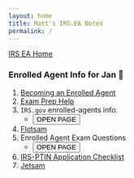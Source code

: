 ```yaml
---
layout: home
title: Matt's IRS.EA Notes
permalink: /
---
```


<script>
function button1() { window.open("https://www.irs.gov/tax-professionals/enrolled-agents"); }
function button2() { window.open("https://www.test-guide.com/enrolled-agent-exam.html"); }
</script>

[IRS EA Home](https://mcc-us.github.io/irs.ea/)

### Enrolled Agent Info for Jan :honeybee:

1. [Becoming an Enrolled Agent](https://mcc-us.github.io/irs.ea/pages/01-minor-p5279/)
2. [Exam Prep Help](https://mcc-us.github.io/irs.ea/pages/02-ea-exam-prep/)
3. `IRS.gov` enrolled-agents info.  
   - <button onclick="button1()">OPEN PAGE</button>
4. [Flotsam](https://mcc-us.github.io/irs.ea/2024-08-22-minor-p4693a.html)
5. Enrolled Agent Exam Questions
   - <button onclick="button2()">OPEN PAGE</button>
6. [IRS-PTIN Application Checklist](https://mcc-us.github.io/irs.ea/2024-08-25-PTIN.app.checklist.html)
7. [Jetsam](2024-08-25-free.ea.resources)

